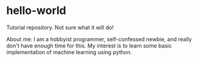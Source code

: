 # hello-world
Tutorial repository. Not sure what it will do!

About me: I am a hobbyist programmer, self-confessed newbie, and really don't have enough time for this. My interest is to learn some basic implementation of machine learning using python. 
